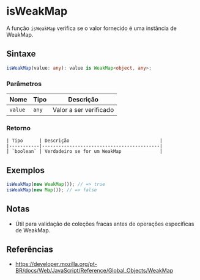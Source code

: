 # isWeakMap

A função `isWeakMap` verifica se o valor fornecido é uma instância de WeakMap.

## Sintaxe

```typescript
isWeakMap(value: any): value is WeakMap<object, any>;
```

### Parâmetros

| Nome   | Tipo   | Descrição                |
|--------|--------|--------------------------|
| `value` | `any` | Valor a ser verificado   |

### Retorno
```
| Tipo      | Descrição                                 |
|-----------|-------------------------------------------|
| `boolean` | Verdadeiro se for um WeakMap              |
```
## Exemplos

```typescript
isWeakMap(new WeakMap()); // => true
isWeakMap(new Map()); // => false
```

## Notas

* Útil para validação de coleções fracas antes de operações específicas de WeakMap.

## Referências

* https://developer.mozilla.org/pt-BR/docs/Web/JavaScript/Reference/Global_Objects/WeakMap